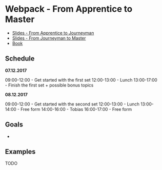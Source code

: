 # Webpack - From Apprentice to Master

* [Slides - From Apprentice to Journeyman](https://presentations.survivejs.com/webpack-from-apprentice-to-journeyman/)
* [Slides - From Journeyman to Master](https://presentations.survivejs.com/webpack-from-journeyman-to-master/)
* [Book](https://survivejs.com/webpack/)

## Schedule

**07.12.2017**

09:00-12:00 - Get started with the first set
12:00-13:00 - Lunch
13:00-17:00 - Finish the first set + possible bonus topics

**08.12.2017**

09:00-12:00 - Get started with the second set
12:00-13:00 - Lunch
13:00-14:00 - Free form
14:00-16:00 - Tobias
16:00-17:00 - Free form

## Goals

*

## Examples

TODO
